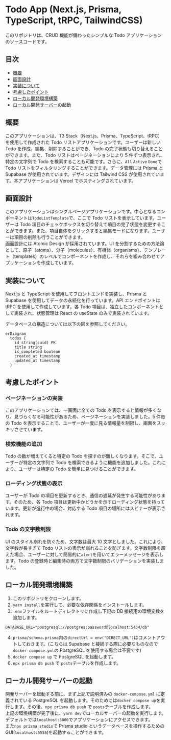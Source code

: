 # Todo App (Next.js, Prisma, TypeScript, tRPC, TailwindCSS)

このリポジトリは、CRUD 機能が備わったシンプルな Todo アプリケーションのソースコードです。

## 目次

- [概要](#概要)
- [画面設計](#画面設計)
- [実装について](#実装について)
- [考慮したポイント](#考慮したポイント)
- [ローカル開発環境構築](#ローカル開発環境構築)
- [ローカル開発サーバーの起動](#ローカル開発サーバーの起動)

## 概要

このアプリケーションは、T3 Stack（Next.js、Prisma、TypeScript、tRPC）を使用して作成された Todo リストアプリケーションです。ユーザーは新しい Todo を作成、編集、削除することができ、Todo の完了状態も切り替えることができます。また、Todo リストはページネーションにより 5 件ずつ表示され、特定の文字列で Todo を検索することも可能です。さらに、`All` `Active` `Done`で Todo リストをフィルタリングすることができます。データ管理には Prisma と Supabase が使用されています。デザインには Tailwind CSS が使用されています。本アプリケーションは Vercel でホスティングされています。

## 画面設計

このアプリケーションはシングルページアプリケーションです。中心となるコンポーネントは`TodoListTemplate`で、ここで Todo リストを表示しています。ユーザーは Todo 項目のチェックボックスを切り替えて項目の完了状態を変更することができます。また、項目自体をクリックすると編集モードになります。ユーザーは項目の削除も行うことができます。  
画面設計には Atomic Design が採用されています。UI を分割するための方法論として、原子（atoms）、分子（molecules）、有機体（organisms）、テンプレート（templates）のレベルでコンポーネントを作成し、それらを組み合わせてアプリケーションを作成しています。

## 実装について

Next.js と TypeScript を使用してフロントエンドを実装し、Prisma と Supabase を使用してデータの永続化を行っています。API エンドポイントは tRPC を使用して作成しています。各 Todo 項目は、独立したコンポーネントとして実装され、状態管理は React の useState のみで実装されています。

データベースの構造については以下の図を参照してください。

```mermaid
erDiagram
  todos {
    id string(cuid) PK
    title string
    is_completed boolean
    created_at timestamp
    updated_at timestamp
  }
```

## 考慮したポイント

### ページネーションの実装

このアプリケーションでは、一画面に全ての Todo を表示すると情報が多くなり、見づらくなる可能性があるため、ページネーションを実装しました。5 件毎の Todo を表示することで、ユーザーが一度に見る情報量を制限し、画面をスッキリさせています。

### 検索機能の追加

Todo の数が増えてくると特定の Todo を探すのが難しくなります。そこで、ユーザーが特定の文字列で Todo を検索できるように機能を追加しました。これにより、ユーザーは特定の Todo を簡単に見つけることができます。

### ローディング状態の表示

ユーザーが Todo の項目を更新するとき、通信の遅延が発生する可能性があります。そのため、各 Todo 項目は更新中かどうかを示すローディング状態を持っています。更新が進行中の場合、対応する Todo 項目の場所にはスピナーが表示されます。

### Todo の文字数制限

UI のスタイル崩れを防ぐため、文字数は最大 10 文字としました。これにより、文字数が長すぎて Todo リストの表示が崩れることを防ぎます。文字数制限を超えた場合、ユーザーに対して簡易的に`alert`を用いてエラーメッセージを表示します。Todo の登録時と編集時の両方で文字数制限のバリデーションを実装しました。

## ローカル開発環境構築

1. このリポジトリをクローンします。
2. `yarn install`を実行して、必要な依存関係をインストールします。
3. `.env`ファイルをルートディレクトリに作成し下記の DB 接続用の環境変数を追加します。

```
DATABASE_URL="postgresql://postgres:password@localhost:5434/db"
```

4. `prisma/schema.prisma`内の`directUrl = env("DIRECT_URL")`はコメントアウトしておきます。(こちらは Supabase と接続する際に必要なものなので`docker-compose.yml`の PostgreSQL を使用する場合は不要です)
5. `docker compose up` で PostgreSQL を起動します。
6. `npx prisma db push` で `posts`テーブルを作成します。

## ローカル開発サーバーの起動

開発サーバーを起動する前に、まず上記で説明済みの `docker-compose.yml` に定義されている PostgreSQL を起動します。そのためには`docker compose up`を実行します。その後、`npx prisma db push` で `posts`テーブルを作成します。  
上記の環境構築が完了後に、`yarn dev`でローカルサーバーの起動を実行します。デフォルトでは`localhost:3000`でアプリケーションにアクセスできます。  
また`npx prisma studio`で Prisma studio というデータベースを操作するための GUI(`localhost:5555`)を起動することができます。
